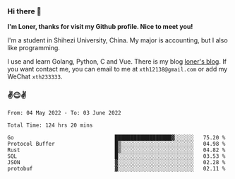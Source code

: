 ### Hi there 👋️

**I'm Loner, thanks for visit my Github profile. Nice to meet you!**

I'm a student in Shihezi University, China. My major is accounting, but I also like programming.

I use and learn Golang, Python, C and Vue. There is my blog [loner's blog](https://www.loner1024.top).  If you want contact me, you can email to me at `xth12138@gmail.com` or add my WeChat `xth233333`.

### ✌️😉✌️

<!--START_SECTION:waka-->

```text
From: 04 May 2022 - To: 03 June 2022

Total Time: 124 hrs 20 mins

Go                                ██████████████████▓░░░░░░   75.20 %
Protocol Buffer                   █▒░░░░░░░░░░░░░░░░░░░░░░░   04.98 %
Rust                              █▒░░░░░░░░░░░░░░░░░░░░░░░   04.82 %
SQL                               █░░░░░░░░░░░░░░░░░░░░░░░░   03.53 %
JSON                              ▓░░░░░░░░░░░░░░░░░░░░░░░░   02.28 %
protobuf                          ▓░░░░░░░░░░░░░░░░░░░░░░░░   02.11 %
```

<!--END_SECTION:waka-->



